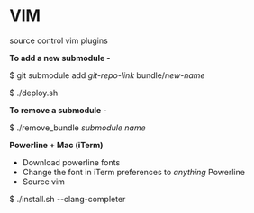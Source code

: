 # VIM
source control vim plugins

**To add a new submodule -**

$ git submodule add *git-repo-link* bundle/*new-name*

$ ./deploy.sh

**To remove a submodule** -

$ ./remove_bundle *submodule name*

**Powerline + Mac (iTerm)**

 * Download powerline fonts
 * Change the font in iTerm preferences to *anything* Powerline
 * Source vim

$ ./install.sh --clang-completer
